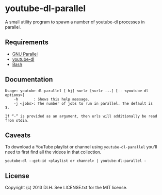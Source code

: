 # youtube-dl-parallel

A small utility program to spawn a number of youtube-dl processes in parallel.

## Requirements

* [GNU Parallel](https://www.gnu.org/software/parallel/)
* [youtube-dl](https://rg3.github.io/youtube-dl/)
* [Bash](https://www.gnu.org/software/bash/)

## Documentation

    Usage: youtube-dl-parallel [-hj] <url> [<url> ...] [-- <youtube-dl options>]
        -h       : Shows this help message.
        -j <jobs>: The number of jobs to run in parallel. The default is 3.

    If “-” is provided as an argument, then urls will additionally be read from stdin.

## Caveats

To download a YouTube playlist or channel using `youtube-dl-parallel` you'll
need to first find all the videos in that collection.

    youtube-dl --get-id <playlist or channel> | youtube-dl-parallel -

## License

Copyright (c) 2013 DLH. See LICENSE.txt for the MIT license.
